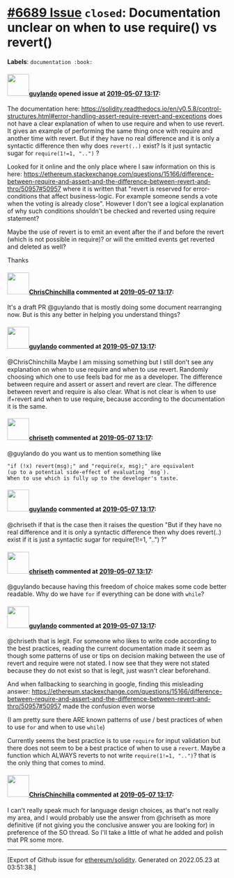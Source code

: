 # [\#6689 Issue](https://github.com/ethereum/solidity/issues/6689) `closed`: Documentation unclear on when to use require() vs revert()
**Labels**: `documentation :book:`


#### <img src="https://avatars.githubusercontent.com/u/14879163?v=4" width="50">[guylando](https://github.com/guylando) opened issue at [2019-05-07 13:17](https://github.com/ethereum/solidity/issues/6689):

The documentation here: https://solidity.readthedocs.io/en/v0.5.8/control-structures.html#error-handling-assert-require-revert-and-exceptions
does not have a clear explanation of when to use require and when to use revert. It gives an example of performing the same thing once with require and another time with revert. But if they have no real difference and it is only a syntactic difference then why does `revert(..)` exist? Is it just syntactic sugar for `require(1!=1, "..")` ?

Looked for it online and the only place where I saw information on this is here: https://ethereum.stackexchange.com/questions/15166/difference-between-require-and-assert-and-the-difference-between-revert-and-thro/50957#50957
where it is written that "revert is reserved for error-conditions that affect business-logic. For example someone sends a vote when the voting is already close". However I don't see a logical explanation of why such conditions shouldn't be checked and reverted using require statement?

Maybe the use of revert is to emit an event after the if and before the revert (which is not possible in require)? or will the emitted events get reverted and deleted as well?

Thanks

#### <img src="https://avatars.githubusercontent.com/u/42080?u=37db5129c5c71d0293952c8a1a2ef1c181e0e1d6&v=4" width="50">[ChrisChinchilla](https://github.com/ChrisChinchilla) commented at [2019-05-07 13:17](https://github.com/ethereum/solidity/issues/6689#issuecomment-496239189):

It's a draft PR @guylando that is mostly doing some document rearranging now. But is this any better in helping you understand things?

#### <img src="https://avatars.githubusercontent.com/u/14879163?v=4" width="50">[guylando](https://github.com/guylando) commented at [2019-05-07 13:17](https://github.com/ethereum/solidity/issues/6689#issuecomment-496259670):

@ChrisChinchilla Maybe I am missing something but I still don't see any explanation on when to use require and when to use revert. Randomly choosing which one to use feels bad for me as a developer.
The difference between require and assert or assert and revert are clear. The difference between revert and require is also clear. What is not clear is when to use if+revert and when to use require, because according to the documentation it is the same.

#### <img src="https://avatars.githubusercontent.com/u/9073706?v=4" width="50">[chriseth](https://github.com/chriseth) commented at [2019-05-07 13:17](https://github.com/ethereum/solidity/issues/6689#issuecomment-496263505):

@guylando do you want us to mention something like
```
"if (!x) revert(msg);" and "require(x, msg);" are equivalent
(up to a potential side-effect of evaluating `msg`).
When to use which is fully up to the developer's taste.
```

#### <img src="https://avatars.githubusercontent.com/u/14879163?v=4" width="50">[guylando](https://github.com/guylando) commented at [2019-05-07 13:17](https://github.com/ethereum/solidity/issues/6689#issuecomment-496282071):

@chriseth if that is the case then it raises the question "But if they have no real difference and it is only a syntactic difference then why does revert(..) exist if it is just a syntactic sugar for require(1!=1, "..") ?"

#### <img src="https://avatars.githubusercontent.com/u/9073706?v=4" width="50">[chriseth](https://github.com/chriseth) commented at [2019-05-07 13:17](https://github.com/ethereum/solidity/issues/6689#issuecomment-496302348):

@guylando because having this freedom of choice makes some code better readable. Why do we have `for` if everything can be done with `while`?

#### <img src="https://avatars.githubusercontent.com/u/14879163?v=4" width="50">[guylando](https://github.com/guylando) commented at [2019-05-07 13:17](https://github.com/ethereum/solidity/issues/6689#issuecomment-496303972):

@chriseth that is legit. For someone who likes to write code according to the best practices, reading the current documentation made it seem as though some patterns of use or tips on decision making between the use of revert and require were not stated. I now see that they were not stated because they do not exist so that is legit, just wasn't clear beforehand.

And when fallbacking to searching in google, finding this misleading answer: https://ethereum.stackexchange.com/questions/15166/difference-between-require-and-assert-and-the-difference-between-revert-and-thro/50957#50957 made the confusion even worse

(I am pretty sure there ARE known patterns of use / best practices of when to use `for` and when to use `while`)

Currently seems the best practice is to use `require` for input validation but there does not seem to be a best practice of when to use a `revert`. Maybe a function which ALWAYS reverts to not write `require(1!=1, "..")`? that is the only thing that comes to mind.

#### <img src="https://avatars.githubusercontent.com/u/42080?u=37db5129c5c71d0293952c8a1a2ef1c181e0e1d6&v=4" width="50">[ChrisChinchilla](https://github.com/ChrisChinchilla) commented at [2019-05-07 13:17](https://github.com/ethereum/solidity/issues/6689#issuecomment-499823915):

I can't really speak much for language design choices, as that's not really my area, and I would probably use the answer from @chriseth as more definitive (if not giving you the conclusive answer you are looking for) in preference of the SO thread. So I'll take a little of what he added and polish that PR some more.


-------------------------------------------------------------------------------



[Export of Github issue for [ethereum/solidity](https://github.com/ethereum/solidity). Generated on 2022.05.23 at 03:51:38.]
